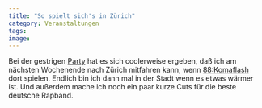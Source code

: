 ```yaml
---
title: "So spielt sich's in Zürich"
category: Veranstaltungen
tags: 
image: 
---
```


Bei der gestrigen [Party](http://www.misantropolis.de/2006/04/ladidadi) hat es sich coolerweise ergeben, daß ich am nächsten Wochenende nach Zürich mitfahren kann, wenn [88:Komaflash](http://www.88komaflash.com) dort spielen. Endlich bin ich dann mal in der Stadt wenn es etwas wärmer ist. Und außerdem mache ich noch ein paar kurze Cuts für die beste deutsche Rapband.
